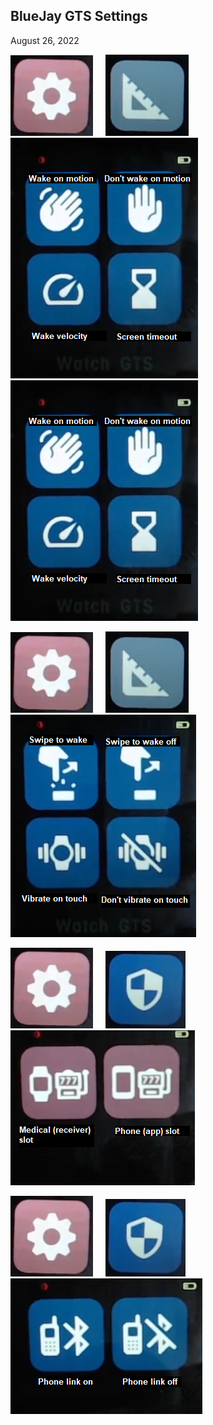 ## BlueJay GTS Settings  
August 26, 2022  

![](./images/bj_stngs_stngs.png)  &nbsp; &nbsp;  ![](./images/bj_stngs_ruler.png)  &nbsp; &nbsp;  ![](./images/bj_stngs_motion.png)  &nbsp; &nbsp;  ![](./images/bj_stngs_motion.png)  
  
![](./images/bj_stngs_stngs.png)  &nbsp; &nbsp;  ![](./images/bj_stngs_ruler.png)  &nbsp; &nbsp;  ![](./images/bj_stngs_touch.png)  
  
![](./images/bj_stngs_stngs.png)  &nbsp; &nbsp;  ![](./images/bj_stngs_admn.png)  &nbsp; &nbsp;   ![](./images/bj_stngs_slots.png)  
  
![](./images/bj_stngs_stngs.png)  &nbsp; &nbsp;  ![](./images/bj_stngs_admn.png)  &nbsp; &nbsp;   ![](./images/bj_stngs_phonelink.png)  
  
